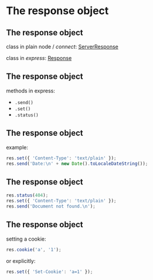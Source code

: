 # The response object

## The response object

class in plain node / _connect_: [ServerResponse](https://nodejs.org/api/http.html#http_class_http_serverresponse)

class in _express_: [Response](https://expressjs.com/de/api.html#res)

## The response object

methods in express:

- `.send()`
- `.set()`
- `.status()`

## The response object

example:

```js
res.set({ 'Content-Type': 'text/plain' });
res.send('Date:\n' + new Date().toLocaleDateString());
```

## The response object

```js
res.status(404);
res.set({ 'Content-Type': 'text/plain' });
res.send('Document not found.\n');
```

## The response object

setting a cookie:

```js
res.cookie('a', '1');
```

or explicitly:

```js
res.set({ 'Set-Cookie': 'a=1' });
```
